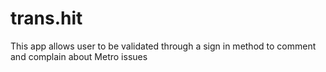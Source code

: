 # trans.hit
This app allows user to be validated through a sign in method to comment and complain about Metro issues
